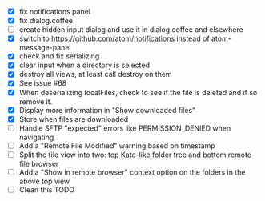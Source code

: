  - [x] fix notifications panel
 - [x] fix dialog.coffee
 - [ ] create hidden input dialog and use it in dialog.coffee and elsewhere
 - [x] switch to https://github.com/atom/notifications instead of atom-message-panel
 - [x] check and fix serializing
 - [x] clear input when a directory is selected
 - [x] destroy all views, at least call destroy on them
 - [x] See issue #68
 - [x] When deserializing localFiles, check to see if the file is deleted and if so remove it.
 - [x] Display more information in "Show downloaded files"
 - [x] Store when files are downloaded
 - [ ] Handle SFTP "expected" errors like PERMISSION_DENIED when navigating
 - [ ] Add a "Remote File Modified" warning based on timestamp
 - [ ] Split the file view into two: top Kate-like folder tree and bottom remote file browser
 - [ ] Add a "Show in remote browser" context option on the folders in the above top view
 - [ ] Clean this TODO
